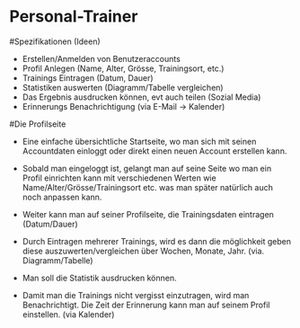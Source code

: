 Personal-Trainer
================

#Spezifikationen (Ideen)
- Erstellen/Anmelden von Benutzeraccounts
- Profil Anlegen (Name, Alter, Grösse, Trainingsort, etc.)
- Trainings Eintragen (Datum, Dauer)
- Statistiken auswerten (Diagramm/Tabelle vergleichen)
- Das Ergebnis ausdrucken können, evt auch teilen (Sozial Media)
- Erinnerungs Benachrichtigung (via E-Mail -> Kalender)


#Die Profilseite

- Eine einfache übersichtliche Startseite, wo man sich mit seinen Accountdaten einloggt oder direkt einen neuen Account erstellen kann.

- Sobald man eingeloggt ist, gelangt man auf seine Seite wo man ein Profil einrichten kann mit verschiedenen Werten wie Name/Alter/Grösse/Trainingsort etc. was man später natürlich auch noch anpassen kann. 

- Weiter kann man auf seiner Profilseite, die Trainingsdaten eintragen (Datum/Dauer)

- Durch Eintragen mehrerer Trainings, wird es dann die möglichkeit geben diese auszuwerten/vergleichen über Wochen, Monate, Jahr. (via. Diagramm/Tabelle)

- Man soll die Statistik ausdrucken können.

- Damit man die Trainings nicht vergisst einzutragen, wird man Benachrichtigt. Die Zeit der Erinnerung kann man auf seinem Profil einstellen. (via Kalender)
